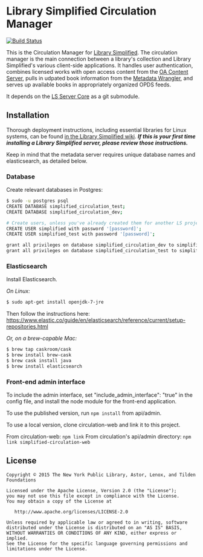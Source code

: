 # Library Simplified Circulation Manager
[![Build Status](https://travis-ci.org/NYPL-Simplified/circulation.svg?branch=master)](https://travis-ci.org/NYPL-Simplified/circulation)

This is the Circulation Manager for [Library Simplified](http://www.librarysimplified.org/). The circulation manager is the main connection between a library's collection and Library Simplified's various client-side applications. It handles user authentication, combines licensed works with open access content from the [OA Content Server](https://github.com/NYPL-Simplified/content_server), pulls in udpated book information from the [Metadata Wrangler](https://github.com/NYPL-Simplified/metadata_wrangler), and serves up available books in appropriately organized OPDS feeds.

It depends on the [LS Server Core](https://github.com/NYPL-Simplified/server_core) as a git submodule.

## Installation

Thorough deployment instructions, including essential libraries for Linux systems, can be found [in the Library Simplified wiki](https://github.com/NYPL-Simplified/Simplified/wiki/Deployment-Instructions). **_If this is your first time installing a Library Simplified server, please review those instructions._**

Keep in mind that the metadata server requires unique database names and elasticsearch, as detailed below.

### Database

Create relevant databases in Postgres:
```sh
$ sudo -u postgres psql
CREATE DATABASE simplified_circulation_test;
CREATE DATABASE simplified_circulation_dev;

# Create users, unless you've already created them for another LS project
CREATE USER simplified with password '[password]';
CREATE USER simplified_test with password '[password]';

grant all privileges on database simplified_circulation_dev to simplified;
grant all privileges on database simplified_circulation_test to simplified_test;
```

### Elasticsearch

Install Elasticsearch.

*On Linux:*
  ```sh
  $ sudo apt-get install openjdk-7-jre
  ```
  Then follow the instructions here: https://www.elastic.co/guide/en/elasticsearch/reference/current/setup-repositories.html

*Or, on a brew-capable Mac:*
  ```sh
  $ brew tap caskroom/cask
  $ brew install brew-cask
  $ brew cask install java
  $ brew install elasticsearch
  ```

### Front-end admin interface

To include the admin interface, set "include_admin_interface": "true" in the config file, and install the node module for the front-end application.

To use the published version, run `npm install` from api/admin.

To use a local version, clone circulation-web and link it to this project.

From circulation-web: `npm link`
From circulation's api/admin directory: `npm link simplified-circulation-web`

## License

```
Copyright © 2015 The New York Public Library, Astor, Lenox, and Tilden Foundations

Licensed under the Apache License, Version 2.0 (the "License");
you may not use this file except in compliance with the License.
You may obtain a copy of the License at

   http://www.apache.org/licenses/LICENSE-2.0

Unless required by applicable law or agreed to in writing, software
distributed under the License is distributed on an "AS IS" BASIS,
WITHOUT WARRANTIES OR CONDITIONS OF ANY KIND, either express or implied.
See the License for the specific language governing permissions and
limitations under the License.
```
